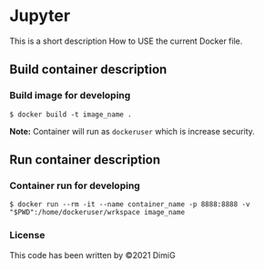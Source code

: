 Jupyter
=======
This is a short description How to USE the current Docker file.  

Build container description
---------------------------

### Build image for developing  

```
$ docker build -t image_name .
```
**Note:** Container will run as `dockeruser` which is increase security.  

Run container description
-------------------------

### Container run for developing  

```
$ docker run --rm -it --name container_name -p 8888:8888 -v "$PWD":/home/dockeruser/wrkspace image_name
```

### License  

This code has been written by ©2021 DimiG  


